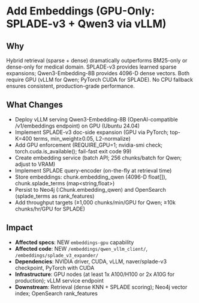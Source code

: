# Add Embeddings (GPU-Only: SPLADE-v3 + Qwen3 via vLLM)

## Why

Hybrid retrieval (sparse + dense) dramatically outperforms BM25-only or dense-only for medical domain. SPLADE-v3 provides learned sparse expansions; Qwen3-Embedding-8B provides 4096-D dense vectors. Both require GPU (vLLM for Qwen; PyTorch CUDA for SPLADE). No CPU fallback ensures consistent, production-grade performance.

## What Changes

- Deploy vLLM serving Qwen3-Embedding-8B (OpenAI-compatible /v1/embeddings endpoint) on GPU (Ubuntu 24.04)
- Implement SPLADE-v3 doc-side expansion (GPU via PyTorch; top-K=400 terms, min_weight≥0.05, L2-normalize)
- Add GPU enforcement (REQUIRE_GPU=1; nvidia-smi check; torch.cuda.is_available(); fail-fast exit code 99)
- Create embedding service (batch API; 256 chunks/batch for Qwen; adjust to VRAM)
- Implement SPLADE query-encoder (on-the-fly at retrieval time)
- Store embeddings: chunk.embedding_qwen (4096-D float[]), chunk.splade_terms (map<string,float>)
- Persist to Neo4j (:Chunk.embedding_qwen) and OpenSearch (splade_terms as rank_features)
- Add throughput targets (≥1,000 chunks/min/GPU for Qwen; ≥10k chunks/hr/GPU for SPLADE)

## Impact

- **Affected specs**: NEW `embeddings-gpu` capability
- **Affected code**: NEW `/embeddings/qwen_vllm_client/`, `/embeddings/splade_v3_expander/`
- **Dependencies**: NVIDIA driver, CUDA, vLLM, naver/splade-v3 checkpoint, PyTorch with CUDA
- **Infrastructure**: GPU nodes (at least 1x A100/H100 or 2x A10G for production); vLLM service endpoint
- **Downstream**: Retrieval (dense KNN + SPLADE scoring); Neo4j vector index; OpenSearch rank_features
